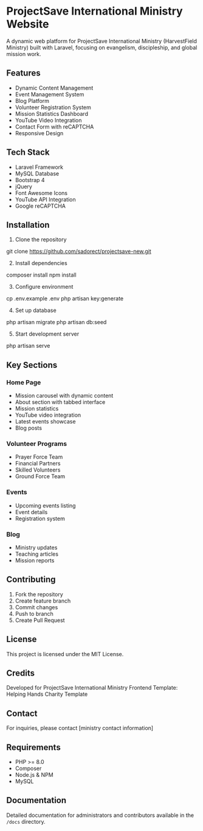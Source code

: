# ProjectSave International Ministry Website

A dynamic web platform for ProjectSave International Ministry (HarvestField Ministry) built with Laravel, focusing on evangelism, discipleship, and global mission work.

## Features
- Dynamic Content Management
- Event Management System
- Blog Platform
- Volunteer Registration System
- Mission Statistics Dashboard
- YouTube Video Integration
- Contact Form with reCAPTCHA
- Responsive Design

## Tech Stack
- Laravel Framework
- MySQL Database
- Bootstrap 4
- jQuery
- Font Awesome Icons
- YouTube API Integration
- Google reCAPTCHA

## Installation

1. Clone the repository

git clone https://github.com/sadorect/projectsave-new.git


2. Install dependencies

composer install
npm install


3. Configure environment

cp .env.example .env
php artisan key:generate


4. Set up database

php artisan migrate
php artisan db:seed


5. Start development server

php artisan serve


## Key Sections

### Home Page
- Mission carousel with dynamic content
- About section with tabbed interface
- Mission statistics
- YouTube video integration
- Latest events showcase
- Blog posts

### Volunteer Programs
- Prayer Force Team
- Financial Partners
- Skilled Volunteers
- Ground Force Team

### Events
- Upcoming events listing
- Event details
- Registration system

### Blog
- Ministry updates
- Teaching articles
- Mission reports

## Contributing
1. Fork the repository
2. Create feature branch
3. Commit changes
4. Push to branch
5. Create Pull Request

## License
This project is licensed under the MIT License.

## Credits
Developed for ProjectSave International Ministry
Frontend Template: Helping Hands Charity Template

## Contact
For inquiries, please contact [ministry contact information]

## Requirements
- PHP >= 8.0
- Composer
- Node.js & NPM
- MySQL

## Documentation
Detailed documentation for administrators and contributors available in the `/docs` directory.